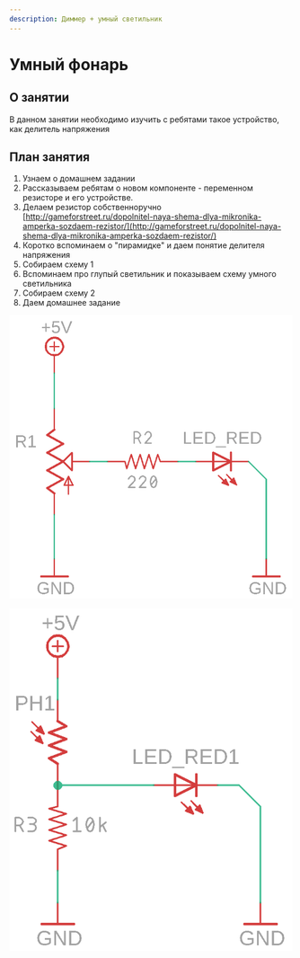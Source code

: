 ```yaml
---
description: Диммер + умный светильник
---
```


# Умный фонарь

## О занятии

В данном занятии необходимо изучить с ребятами такое устройство, как делитель напряжения

## План занятия

1. Узнаем о домашнем задании
2. Рассказываем ребятам о новом компоненте - переменном резисторе и его устройстве.
3. Делаем резистор собственноручно [http://gameforstreet.ru/dopolnitel-naya-shema-dlya-mikronika-amperka-sozdaem-rezistor/](http://gameforstreet.ru/dopolnitel-naya-shema-dlya-mikronika-amperka-sozdaem-rezistor/)
4. Коротко вспоминаем о "пирамидке" и даем понятие делителя напряжения
5. Собираем схему 1
6. Вспоминаем про глупый светильник и показываем схему умного светильника
7. Собираем схему 2
8. Даем домашнее задание



![](../.gitbook/assets/clever_lamp.png)

![](../.gitbook/assets/clever_lamp2.png)

